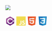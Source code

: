 <picture>
<source 
  srcset="https://github-readme-stats.vercel.app/api?username=Marcos-Jose-DV&show_icons=true&theme=dark"
  media="(prefers-color-scheme: dark)"
/>
<source
  srcset="https://github-readme-stats.vercel.app/api?username=Marcos-Jose-DV&show_icons=true"
  media="(prefers-color-scheme: light), (prefers-color-scheme: no-preference)"
/>
<img src="https://github-readme-stats.vercel.app/api?username=Marcos-Jose-DV&show_icons=true" />
</picture>

<br>
<div style="display: inline_block0"><br>
<img align="center" alt"Marcos-Csharp" height="30" width"40" src="https://raw.githubusercontent.com/devicons/devicon/master/icons/csharp/csharp-original.svg" >
  <img align="center" alt"Marcos-JS" height="30" width"40" src="https://raw.githubusercontent.com/devicons/devicon/master/icons/javascript/javascript-plain.svg" >
  <img align="center" alt"Marcos-HTML" height="30" width"40" src="https://raw.githubusercontent.com/devicons/devicon/master/icons/html5/html5-original.svg" >
  <img align="center" alt"Marcos-CSS" height="30" width"40" src="https://raw.githubusercontent.com/devicons/devicon/master/icons/css3/css3-original.svg" >
  
 
</div>


